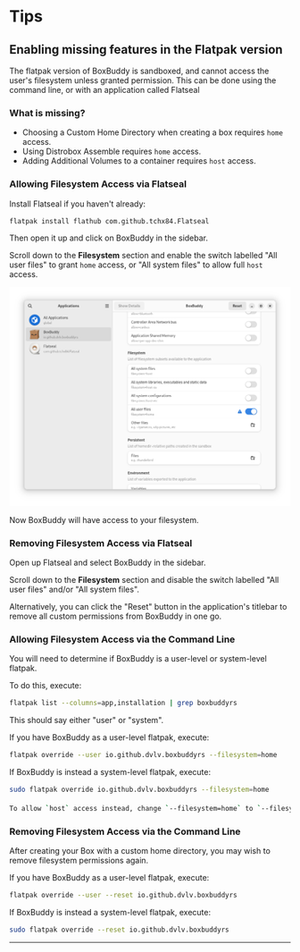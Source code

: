 # Tips

## Enabling missing features in the Flatpak version

The flatpak version of BoxBuddy is sandboxed, and cannot access the user's filesystem unless granted permission. This can be done using the command line, or with an application called Flatseal

### What is missing?
- Choosing a Custom Home Directory when creating a box requires `home` access.
- Using Distrobox Assemble requires `home` access.
- Adding Additional Volumes to a container requires `host` access.

### Allowing Filesystem Access via Flatseal
Install Flatseal if you haven't already:

```bash
flatpak install flathub com.github.tchx84.Flatseal
```

Then open it up and click on BoxBuddy in the sidebar.

Scroll down to the **Filesystem** section and enable the switch labelled "All user files" to grant `home` access, or "All system files" to allow full `host` access.

![Flatseal](flatseal-home-permissions.png)

Now BoxBuddy will have access to your filesystem.

### Removing Filesystem Access via Flatseal

Open up Flatseal and select BoxBuddy in the sidebar.

Scroll down to the **Filesystem** section and disable the switch labelled "All user files" and/or "All system files".

Alternatively, you can click the "Reset" button in the application's titlebar to remove all custom permissions from BoxBuddy in one go.

### Allowing Filesystem Access via the Command Line
You will need to determine if BoxBuddy is a user-level or system-level flatpak.

To do this, execute:

```bash
flatpak list --columns=app,installation | grep boxbuddyrs
```

This should say either "user" or "system".

If you have BoxBuddy as a user-level flatpak, execute:

```bash
flatpak override --user io.github.dvlv.boxbuddyrs --filesystem=home
```

If BoxBuddy is instead a system-level flatpak, execute:

```bash
sudo flatpak override io.github.dvlv.boxbuddyrs --filesystem=home

To allow `host` access instead, change `--filesystem=home` to `--filesystem=host` above.
```

### Removing Filesystem Access via the Command Line
After creating your Box with a custom home directory, you may wish to remove filesystem permissions again.

If you have BoxBuddy as a user-level flatpak, execute:

```bash
flatpak override --user --reset io.github.dvlv.boxbuddyrs 
```

If BoxBuddy is instead a system-level flatpak, execute:

```bash
sudo flatpak override --reset io.github.dvlv.boxbuddyrs
```

------

